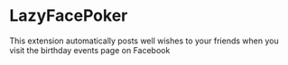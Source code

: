 # LazyFacePoker

This extension automatically posts well wishes to your friends when you visit the birthday events page on Facebook